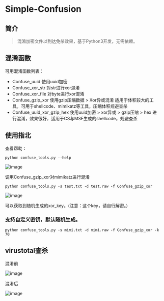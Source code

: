 # Simple-Confusion
## 简介

> 混淆加密文件以到达免杀效果，基于Python3开发，无需依赖。

## 混淆函数
可用混淆函数列表：

- Confuse_uuid 使用uuid加密
- Confuse_xor_str 对str进行xor混淆
- Confuse_xor_file 对byte进行xor混淆
- Confuse_gzip_xor 使用gzip压缩数据 > Xor异或混淆 适用于体积较大的工具，可用于shellcode、mimikatz等工具，压缩体积规避查杀
- Confuse_uuid_xor_gzip_hex 使用uuid加密 > xor异或 > gzip压缩 > hex 进行混淆，效果很好，适用于CS与MSF生成的shellcode，规避查杀

## 使用指北
查看帮助：

```
python confuse_tools.py --help
```

![image](https://github.com/X1ongFeng/img-folder/blob/main/images/%E5%B8%AE%E5%8A%A9.png)

调用Confuse_gzip_xor对mimikatz进行混淆

```
python confuse_tools.py -s test.txt -d test.raw -f Confuse_gzip_xor
```

![image](https://github.com/X1ongFeng/img-folder/blob/main/images/%E6%B7%B7%E6%B7%86%E6%B5%8B%E8%AF%95%E5%91%BD%E4%BB%A4.png)

可以获取到随机生成的xor_key。(注意：这个key，请自行解密。)

### 支持自定义密钥，默认随机生成。

```
python confuse_tools.py -s mimi.txt -d mimi.raw -f Confuse_gzip_xor -k 70
```

## virustotal查杀

混淆前

![image](https://github.com/X1ongFeng/img-folder/blob/main/images/%E6%B7%B7%E6%B7%86%E5%89%8D.png)

混淆后

![image](https://github.com/X1ongFeng/img-folder/blob/main/images/%E6%B7%B7%E6%B7%86%E5%90%8E.png)
